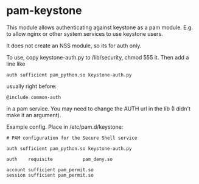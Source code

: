 pam-keystone
============

This module allows authenticating against keystone as a
pam module. E.g. to allow nginx or other system
services to use keystone users.

It does not create an NSS module, so its for auth only.

To use, copy keystone-auth.py to /lib/security, chmod 555 it.
Then add a line like 

    auth sufficient pam_python.so keystone-auth.py

usually right before:

    @include common-auth 

in a pam service. You may need to change the AUTH url
in the lib (I didn't make it an argument).


Example config. Place in /etc/pam.d/keystone:

    # PAM configuration for the Secure Shell service

    auth sufficient pam_python.so keystone-auth.py

    auth	requisite			pam_deny.so

    account sufficient pam_permit.so
    session sufficient pam_permit.so

